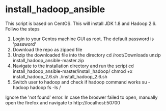 # install_hadoop_ansible

This script is based on CentOS. This will install JDK 1.8 and Hadoop 2.6. Follwo the steps

1. Login to your Centos machine GUI as root. The default password is 'password'
2. Download the repo as zipped file
3. Unzip the downloaded file into the directory
      cd /root/Downloads
      unzip install_hadoop_ansible-master.zip 
4. Navigate to the installation directory and run the script
      cd install_hadoop_ansible-master/install_hadoop/
      chmod +x install_hadoop_2.6.sh 
      ./install_hadoop_2.6.sh 
5. Switch user to hadoop and check if hadoop command works 
      su - hadoop
      hadoop fs -ls /

Ignore the 'not found' error. In case the broswer failed to open, manually open the firefox and navigate to http://localhost:50700
